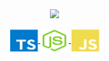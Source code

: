 
<div align="center">
  <a href="https://github.com/DouglasSoares16">
  <img height="180em" src="https://github-readme-stats.vercel.app/api/top-langs/?username=DouglasSoares16&layout=compact&theme=tokyonight"/>
</div>

<div align="center">
  <div style="display: inline_block"><br>
    <img align="center" alt="Douglas-Ts" height="40" width="50" src="https://raw.githubusercontent.com/devicons/devicon/master/icons/typescript/typescript-plain.svg">
    <img align="center" alt="Douglas-Ts" height="40" width="50" src="https://github.com/devicons/devicon/blob/master/icons/nodejs/nodejs-plain.svg">
    <img align="center" alt="Douglas-Js" height="40" width="50" src="https://raw.githubusercontent.com/devicons/devicon/master/icons/javascript/javascript-plain.svg">
  </div>
</div>


